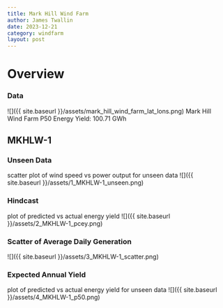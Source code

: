 ```yaml
---
title: Mark Hill Wind Farm
author: James Twallin
date: 2023-12-21
category: windfarm
layout: post
---
```

# Overview

### Data

![]({{ site.baseurl }}/assets/mark_hill_wind_farm_lat_lons.png)
Mark Hill Wind Farm P50 Energy Yield: 100.71 GWh

MKHLW-1
-------------
### Unseen Data 
scatter plot of wind speed vs power output for unseen data
![]({{ site.baseurl }}/assets/1_MKHLW-1_unseen.png)
### Hindcast 
plot of predicted vs actual energy yield
![]({{ site.baseurl }}/assets/2_MKHLW-1_pcey.png)
### Scatter of Average Daily Generation 

![]({{ site.baseurl }}/assets/3_MKHLW-1_scatter.png)
### Expected Annual Yield 
plot of predicted vs actual energy yield for unseen data
![]({{ site.baseurl }}/assets/4_MKHLW-1_p50.png)

